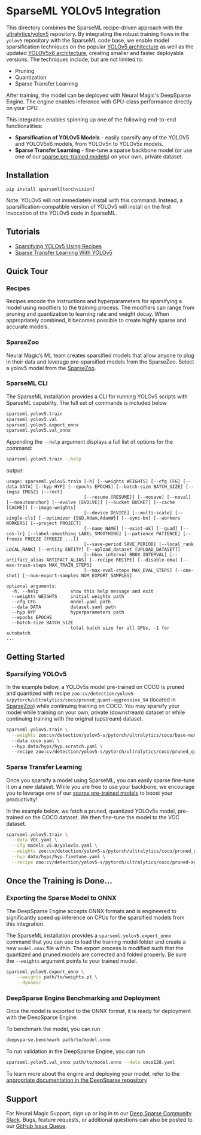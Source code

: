 # SparseML YOLOv5 Integration
This directory combines the SparseML recipe-driven approach with the 
[ultralytics/yolov5](https://github.com/ultralytics/yolov5) repository.
By integrating the robust training flows in the `yolov5` repository with the SparseML code base, we enable model sparsification techniques on the popular [YOLOv5 architecture](https://github.com/ultralytics/yolov5/issues/280)
as well as the updated [YOLOV5x6 architecture](https://github.com/ultralytics/yolov5/releases/tag/v5.0),
creating smaller and faster deployable versions.
The techniques include, but are not limited to:
- Pruning
- Quantization
- Sparse Transfer Learning

After training, the model can be deployed with Neural Magic's DeepSparse Engine. The engine enables inference with GPU-class performance directly on your CPU.

This integration enables spinning up one of the following end-to-end functionalities:
- **Sparsification of YOLOv5 Models** - easily sparsify any of the YOLOV5 and YOLOV5x6 models, from YOLOv5n to YOLOv5x models. 
- **Sparse Transfer Learning** - fine-tune a sparse backbone model (or use one of our [sparse pre-trained models](https://sparsezoo.neuralmagic.com/?domain=cv&sub_domain=detection&page=1)) on your own, private dataset.

## Installation

```pip install sparseml[torchvision]```

Note: YOLOv5 will not immediately install with this command. Instead, a sparsification-compatible version of YOLOv5 will install on the first invocation of the YOLOv5 code in SparseML.

## Tutorials

- [Sparsifying YOLOv5 Using Recipes](https://github.com/neuralmagic/sparseml/blob/main/integrations/ultralytics-yolov5/tutorials/sparsifying_yolov5_using_recipes.md)
- [Sparse Transfer Learning With YOLOv5](https://github.com/neuralmagic/sparseml/blob/main/integrations/ultralytics-yolov5/tutorials/yolov5_sparse_transfer_learning.md)

## Quick Tour

### Recipes

Recipes encode the instructions and hyperparameters for sparsifying a model using modifiers to the training process.
The modifiers can range from pruning and quantization to learning rate and weight decay.
When appropriately combined, it becomes possible to create highly sparse and accurate models.

### SparseZoo

Neural Magic’s ML team creates sparsified models that allow anyone to plug in their data and leverage pre-sparsified models from the SparseZoo.
Select a yolov5 model from the [SparseZoo](https://sparsezoo.neuralmagic.com/?repo=ultralytics&page=1).

### SparseML CLI

The SparseML installation provides a CLI for running YOLOv5 scripts with SparseML capability. The full set of commands is included below

```bash
sparseml.yolov5.train
sparseml.yolov5.val
sparseml.yolov5.export_onnx
sparseml.yolov5.val_onnx
```

Appending the `--help` argument displays a full list of options for the command:
```bash
sparseml.yolov5.train --help
```

output:
```
usage: sparseml.yolov5.train [-h] [--weights WEIGHTS] [--cfg CFG] [--data DATA] [--hyp HYP] [--epochs EPOCHS] [--batch-size BATCH_SIZE] [--imgsz IMGSZ] [--rect]
                             [--resume [RESUME]] [--nosave] [--noval] [--noautoanchor] [--evolve [EVOLVE]] [--bucket BUCKET] [--cache [CACHE]] [--image-weights]
                             [--device DEVICE] [--multi-scale] [--single-cls] [--optimizer {SGD,Adam,AdamW}] [--sync-bn] [--workers WORKERS] [--project PROJECT]
                             [--name NAME] [--exist-ok] [--quad] [--cos-lr] [--label-smoothing LABEL_SMOOTHING] [--patience PATIENCE] [--freeze FREEZE [FREEZE ...]]
                             [--save-period SAVE_PERIOD] [--local_rank LOCAL_RANK] [--entity ENTITY] [--upload_dataset [UPLOAD_DATASET]]
                             [--bbox_interval BBOX_INTERVAL] [--artifact_alias ARTIFACT_ALIAS] [--recipe RECIPE] [--disable-ema] [--max-train-steps MAX_TRAIN_STEPS]
                             [--max-eval-steps MAX_EVAL_STEPS] [--one-shot] [--num-export-samples NUM_EXPORT_SAMPLES]

optional arguments:
  -h, --help            show this help message and exit
  --weights WEIGHTS     initial weights path
  --cfg CFG             model.yaml path
  --data DATA           dataset.yaml path
  --hyp HYP             hyperparameters path
  --epochs EPOCHS
  --batch-size BATCH_SIZE
                        total batch size for all GPUs, -1 for autobatch
...
```

## Getting Started

### Sparsifying YOLOv5
In the example below, a YOLOv5s model pre-trained on COCO is pruned and quantized with recipe 
`zoo:cv/detection/yolov5-s/pytorch/ultralytics/coco/pruned_quant-aggressive_94` (located in [SparseZoo](https://sparsezoo.neuralmagic.com/models/cv%2Fdetection%2Fyolov5-s%2Fpytorch%2Fultralytics%2Fcoco%2Fpruned_quant-aggressive_94)) while continuing training on COCO. You may sparsify your model while training on your own, private (downstream) dataset or while continuing training with the original (upstream) dataset.  

```bash
sparseml.yolov5.train \
  --weights zoo:cv/detection/yolov5-s/pytorch/ultralytics/coco/base-none \   # Pre-trained model weights
  --data coco.yaml \                                                         # Dataset to continue training on
  --hyp data/hyps/hyp.scratch.yaml \                                         # Training hyperparameters
  --recipe zoo:cv/detection/yolov5-s/pytorch/ultralytics/coco/pruned_quant-aggressive_94 
```

### Sparse Transfer Learning

Once you sparsify a model using SparseML, you can easily sparse fine-tune it on a new dataset.
While you are free to use your backbone, we encourage you to leverage one of our [sparse pre-trained models](https://sparsezoo.neuralmagic.com) to boost your productivity!

In the example below, we fetch a pruned, quantized YOLOv5s model, pre-trained on the COCO dataset. We then fine-tune the model to the VOC dataset. 
```bash
sparseml.yolov5.train \
  --data VOC.yaml \
  --cfg models_v5.0/yolov5s.yaml \
  --weights zoo:cv/detection/yolov5-s/pytorch/ultralytics/coco/pruned_quant-aggressive_94?recipe_type=transfer \
  --hyp data/hyps/hyp.finetune.yaml \
  --recipe zoo:cv/detection/yolov5-s/pytorch/ultralytics/coco/pruned-aggressive_96
```

## Once the Training is Done...

### Exporting the Sparse Model to ONNX
The DeepSparse Engine accepts ONNX formats and is engineered to significantly speed up inference on CPUs for the sparsified models from this integration.

The SparseML installation provides a `sparseml.yolov5.export_onnx` command that you can use to load the training model folder and create a new `model.onnx` file within. The export process is modified such that the quantized and pruned models are corrected and folded properly. Be sure the `--weights` argument points to your trained model. 
```bash
sparseml.yolov5.export_onnx \
    --weights path/to/weights.pt \
    --dynamic 
```

### DeepSparse Engine Benchmarking and Deployment

Once the model is exported to the ONNX format, it is ready for deployment with the DeepSparse Engine. 

To benchmark the model, you can run

```bash
deepsparse.benchmark path/to/model.onnx
```

To run validation in the DeepSparse Engine, you can run

```bash
sparseml.yolov5.val_onnx path/to/model.onnx --data coco128.yaml
```


To learn more about the engine and deploying your model, refer to the [appropriate documentation in the DeepSparse repository](https://github.com/neuralmagic/deepsparse/tree/main/examples/ultralytics-yolo)

## Support

For Neural Magic Support, sign up or log in to our [Deep Sparse Community Slack](https://join.slack.com/t/discuss-neuralmagic/shared_invite/zt-q1a1cnvo-YBoICSIw3L1dmQpjBeDurQ). Bugs, feature requests, or additional questions can also be posted to our [GitHub Issue Queue](https://github.com/neuralmagic/sparseml/issues).